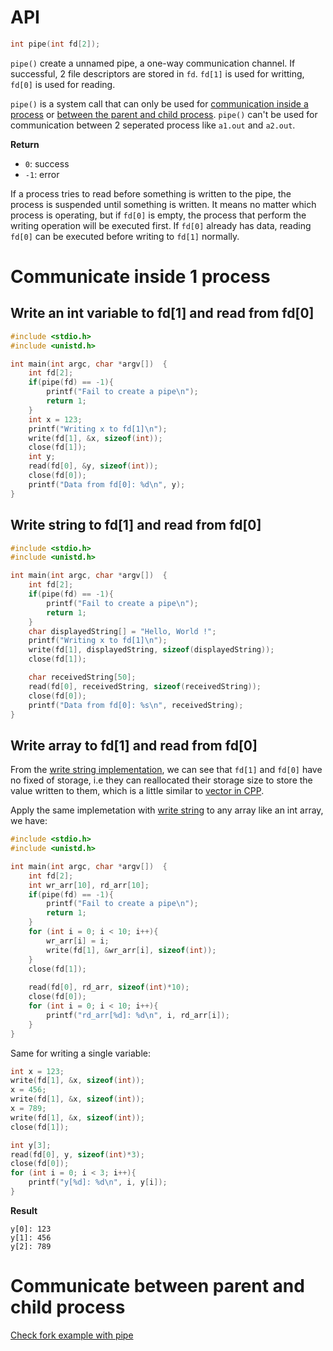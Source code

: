 # API

```c
int pipe(int fd[2]);
```

``pipe()`` create a unnamed pipe, a one-way communication channel. If successful, 2 file descriptors are stored in ``fd``. ``fd[1]`` is used for writting, ``fd[0]`` is used for reading.

``pipe()`` is a system call that can only be used for [communication inside a process](#communicate-inside-1-process) or [between the parent and child process](https://github.com/TranPhucVinh/C/blob/master/Physical%20layer/Process/Process%20cloning/Communication%20between%20parent%20and%20child%20processes%20using%20pipe.md). ``pipe()`` can't be used for communication between 2 seperated process like ``a1.out`` and ``a2.out``.

**Return**

* ``0``: success
* ``-1``: error

If a process tries to read before something is written to the pipe, the process is suspended until something is written. It means no matter which process is operating, but if ``fd[0]`` is empty, the process that perform the writing operation will be executed first. If ``fd[0]`` already has data, reading ``fd[0]`` can be executed before writing to ``fd[1]`` normally.

# Communicate inside 1 process

## Write an int variable to fd[1] and read from fd[0]

```c
#include <stdio.h>
#include <unistd.h>

int main(int argc, char *argv[])  {
	int fd[2];
	if(pipe(fd) == -1){
		printf("Fail to create a pipe\n");
		return 1;
	}
	int x = 123;
	printf("Writing x to fd[1]\n");
	write(fd[1], &x, sizeof(int));
	close(fd[1]);
	int y;
	read(fd[0], &y, sizeof(int));
	close(fd[0]);
	printf("Data from fd[0]: %d\n", y);
}
```
## Write string to fd[1] and read from fd[0]

```c
#include <stdio.h>
#include <unistd.h>

int main(int argc, char *argv[])  {
	int fd[2];
	if(pipe(fd) == -1){
		printf("Fail to create a pipe\n");
		return 1;
	}
	char displayedString[] = "Hello, World !";
	printf("Writing x to fd[1]\n");
	write(fd[1], displayedString, sizeof(displayedString));
	close(fd[1]);

	char receivedString[50];
	read(fd[0], receivedString, sizeof(receivedString));
	close(fd[0]);
	printf("Data from fd[0]: %s\n", receivedString);
}
```
## Write array to fd[1] and read from fd[0]
From the [write string implementation](#write-string-to-fd1-and-read-from-fd0), we can see that ``fd[1]`` and ``fd[0]`` have no fixed of storage, i.e they can reallocated their storage size to store the value written to them, which is a little similar to [vector in CPP](https://github.com/TranPhucVinh/Cplusplus/blob/master/Data%20structure/Vector.md).

Apply the same implemetation with [write string](#write-string-to-fd1-and-read-from-fd0) to any array like an int array, we have:
```c
#include <stdio.h>
#include <unistd.h>

int main(int argc, char *argv[])  {
	int fd[2];
    int wr_arr[10], rd_arr[10];
    if(pipe(fd) == -1){
		printf("Fail to create a pipe\n");
		return 1;
	}
    for (int i = 0; i < 10; i++){
        wr_arr[i] = i;
        write(fd[1], &wr_arr[i], sizeof(int));
    }
    close(fd[1]);
    
    read(fd[0], rd_arr, sizeof(int)*10);
    close(fd[0]);
    for (int i = 0; i < 10; i++){
        printf("rd_arr[%d]: %d\n", i, rd_arr[i]);
    }
}
```
Same for writing a single variable:

```c
int x = 123;
write(fd[1], &x, sizeof(int));
x = 456;
write(fd[1], &x, sizeof(int));
x = 789;
write(fd[1], &x, sizeof(int));
close(fd[1]);

int y[3];
read(fd[0], y, sizeof(int)*3);
close(fd[0]);
for (int i = 0; i < 3; i++){
	printf("y[%d]: %d\n", i, y[i]);
}
```
**Result**
```
y[0]: 123
y[1]: 456
y[2]: 789
```
# Communicate between parent and child process

[Check fork example with pipe](https://github.com/TranPhucVinh/C/blob/master/Physical%20layer/Process/Process%20cloning/Communication%20between%20parent%20and%20child%20processes%20using%20pipe.md)
